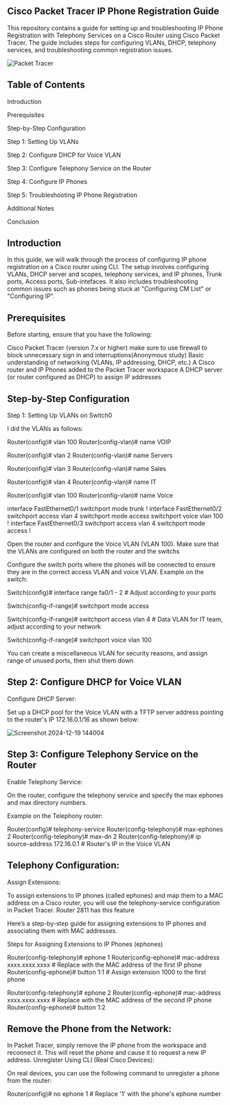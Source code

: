 **Cisco Packet Tracer IP Phone Registration Guide**
-------------------------------------------------------------

This repository contains a guide for setting up and troubleshooting IP Phone Registration with Telephony Services on a Cisco Router using Cisco Packet Tracer. The guide includes steps for configuring VLANs, DHCP, telephony services, and troubleshooting common registration issues.

![Packet Tracer](https://github.com/user-attachments/assets/e34ef378-4c04-4022-a2d8-8dc37b199d8b)


**Table of Contents**
------------------------
Introduction

Prerequisites

Step-by-Step Configuration

Step 1: Setting Up VLANs

Step 2: Configure DHCP for Voice VLAN

Step 3: Configure Telephony Service on the Router

Step 4: Configure IP Phones

Step 5: Troubleshooting IP Phone Registration

Additional Notes

Conclusion


**Introduction**
-----------------------

In this guide, we will walk through the process of configuring IP phone registration on a Cisco router using CLI. The setup involves configuring VLANs, DHCP server and scopes, telephony services, and IP phones, Trunk ports, Access ports, Sub-intefaces. It also includes troubleshooting common issues such as phones being stuck at "Configuring CM List" or "Configuring IP".

**Prerequisites**
------------------------------------
Before starting, ensure that you have the following:

Cisco Packet Tracer (version 7.x or higher) make sure to use firewall to block unnecessary sign in and interruptions(Anonymous study)
Basic understanding of networking (VLANs, IP addressing, DHCP, etc.)
A Cisco router and IP Phones added to the Packet Tracer workspace
A DHCP server (or router configured as DHCP) to assign IP addresses

**Step-by-Step Configuration**
------------------------------------------
Step 1: Setting Up VLANs on Switch0

I did the VLANs as follows:

Router(config)# vlan 100
Router(config-vlan)# name VOIP

Router(config)# vlan 2
Router(config-vlan)# name Servers

Router(config)# vlan 3
Router(config-vlan)# name Sales

Router(config)# vlan 4
Router(config-vlan)# name IT

Router(config)# vlan 100
Router(config-vlan)# name Voice

interface FastEthernet0/1
 switchport mode trunk
!
interface FastEthernet0/2
 switchport access vlan 4
 switchport mode access
 switchport voice vlan 100
!
interface FastEthernet0/3
 switchport access vlan 4
 switchport mode access
!


Open the router and configure the Voice VLAN (VLAN 100).
Make sure that the VLANs are configured on both the router and the switchs


Configure the switch ports where the phones will be connected to ensure they are in the correct access VLAN and voice VLAN.
Example on the switch:


Switch(config)# interface range fa0/1 - 2   # Adjust according to your ports

Switch(config-if-range)# switchport mode access

Switch(config-if-range)# switchport access vlan 4  # Data VLAN for IT team, adjust according to your network

Switch(config-if-range)# switchport voice vlan 100

You can create a miscellaneous VLAN for security reasons, and assign range of unused ports, then shut them down

**Step 2: Configure DHCP for Voice VLAN**
-------------------------------------------------------
Configure DHCP Server:

Set up a DHCP pool for the Voice VLAN with a TFTP server address pointing to the router's IP 172.16.0.1/16 as shown below:

![Screenshot 2024-12-19 144004](https://github.com/user-attachments/assets/dcd77269-c25e-4ec7-b349-5138a10bfc9b)

**Step 3: Configure Telephony Service on the Router**
---------------------------------------------------------------------
Enable Telephony Service:

On the router, configure the telephony service and specify the max ephones and max directory numbers.

Example on the Telephony router:

Router(config)# telephony-service
Router(config-telephony)# max-ephones 2
Router(config-telephony)# max-dn 2
Router(config-telephony)# ip source-address 172.16.0.1  # Router's IP in the Voice VLAN


**Telephony Configuration:**
---------------------------------

Assign Extensions:

To assign extensions to IP phones (called ephones) and map them to a MAC address on a Cisco router, you will use the telephony-service configuration in Packet Tracer. Router 2811 has this feature

Here’s a step-by-step guide for assigning extensions to IP phones and associating them with MAC addresses.

Steps for Assigning Extensions to IP Phones (ephones)

Router(config-telephony)# ephone 1
Router(config-ephone)# mac-address xxxx.xxxx.xxxx  # Replace with the MAC address of the first IP phone
Router(config-ephone)# button 1:1 # Assign extension 1000 to the first phone

Router(config-telephony)# ephone 2
Router(config-ephone)# mac-address xxxx.xxxx.xxxx  # Replace with the MAC address of the second IP phone
Router(config-ephone)# button 1:2



Remove the Phone from the Network:
-------------------------------------

In Packet Tracer, simply remove the IP phone from the workspace and reconnect it.
This will reset the phone and cause it to request a new IP address.
Unregister Using CLI (Real Cisco Devices):

On real devices, you can use the following command to unregister a phone from the router:

Router(config)# no ephone 1   # Replace '1' with the phone's ephone number

